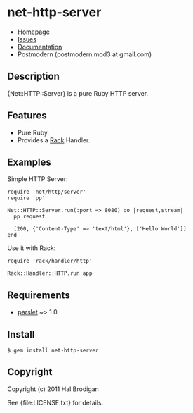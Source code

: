 # net-http-server

* [Homepage](http://github.com/postmodern/net-http-server)
* [Issues](http://github.com/postmodern/net-http-server/issues)
* [Documentation](http://rubydoc.info/gems/net-http-server)
* Postmodern (postmodern.mod3 at gmail.com)

## Description

{Net::HTTP::Server} is a pure Ruby HTTP server.

## Features

* Pure Ruby.
* Provides a [Rack](http://rack.rubyforge.org/) Handler.

## Examples

Simple HTTP Server:

    require 'net/http/server'
    require 'pp'

    Net::HTTP::Server.run(:port => 8080) do |request,stream|
      pp request

      [200, {'Content-Type' => 'text/html'}, ['Hello World']]
    end

Use it with Rack:

    require 'rack/handler/http'
    
    Rack::Handler::HTTP.run app

## Requirements

* [parslet](http://rubygems.org/gems/parslet) ~> 1.0

## Install

    $ gem install net-http-server

## Copyright

Copyright (c) 2011 Hal Brodigan

See {file:LICENSE.txt} for details.
